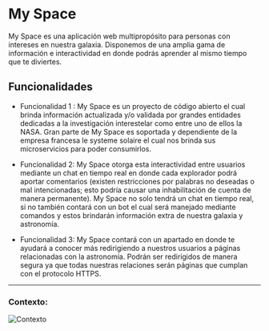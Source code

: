 # My Space

My Space es una aplicación web multipropósito para personas con intereses en nuestra
galaxia. Disponemos de una amplia gama de información e interactividad en donde podrás
aprender al mismo tiempo que te diviertes.


## Funcionalidades

* Funcionalidad 1 : 
My Space es un proyecto de código abierto el cual brinda información actualizada y/o
validada por grandes entidades dedicadas a la investigación interestelar como entre uno de
ellos la NASA.
Gran parte de My Space es soportada y dependiente de la empresa francesa le systeme
solaire el cual nos brinda sus microservicios para poder consumirlos.

* Funcionalidad 2: 
My Space otorga esta interactividad entre usuarios mediante un chat en tiempo real en
donde cada explorador podrá aportar comentarios (existen restricciones por palabras no
deseadas o mal intencionadas; esto podría causar una inhabilitación de cuenta de manera
permanente).
My Space no solo tendrá un chat en tiempo real, si no también contará con un bot el cual
será manejado mediante comandos y estos brindarán información extra de nuestra galaxia y
astronomía.

* Funcionalidad 3: 
My Space contará con un apartado en donde te ayudará a conocer más redirigiendo a
nuestros usuarios a páginas relacionadas con la astronomía. Podrán ser redirigidos de
manera segura ya que todas nuestras relaciones serán páginas que cumplan con el
protocolo HTTPS.
---

### Contexto: 
![Contexto](https://user-images.githubusercontent.com/82422683/175855372-47f21d25-8b37-46a1-8a34-2d2d2d852a27.png)
